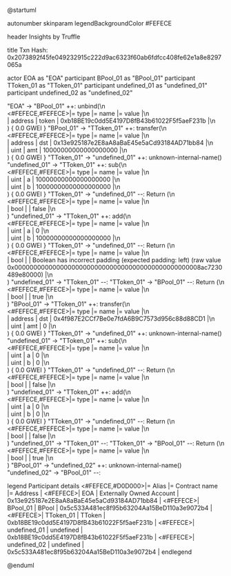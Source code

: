 

@startuml

autonumber
skinparam legendBackgroundColor #FEFECE

<style>
      header {
        HorizontalAlignment left
        FontColor purple
        FontSize 14
        Padding 10
      }
    </style>

header Insights by Truffle

title Txn Hash: 0x2073892f45fe049232915c222d9ac6323f60ab6fdfcc408fe62e1a8e8297065a


actor EOA as "EOA"
participant BPool_01 as "BPool_01"
participant TToken_01 as "TToken_01"
participant undefined_01 as "undefined_01"
participant undefined_02 as "undefined_02"

"EOA" -> "BPool_01" ++: unbind(\n\
<#FEFECE,#FEFECE>|= type |= name |= value |\n\
| address | token | 0xb18BE19c0dd5E4197D8fB43b61022F5f5aeF231b |\n\
) { 0.0 GWEI }
"BPool_01" -> "TToken_01" ++: transfer(\n\
<#FEFECE,#FEFECE>|= type |= name |= value |\n\
| address | dst | 0x13e925187e2E8aA8aBaE45e5aCd93184AD71bb84 |\n\
| uint | amt | 10000000000000000000 |\n\
) { 0.0 GWEI }
"TToken_01" -> "undefined_01" ++: unknown-internal-name()
"undefined_01" -> "TToken_01" ++: sub(\n\
<#FEFECE,#FEFECE>|= type |= name |= value |\n\
| uint | a | 10000000000000000000 |\n\
| uint | b | 10000000000000000000 |\n\
) { 0.0 GWEI }
"TToken_01" -> "undefined_01" --: Return (\n\
<#FEFECE,#FEFECE>|= type |= name |= value |\n\
| bool |  | false |\n\
)
"undefined_01" -> "TToken_01" ++: add(\n\
<#FEFECE,#FEFECE>|= type |= name |= value |\n\
| uint | a | 0 |\n\
| uint | b | 10000000000000000000 |\n\
) { 0.0 GWEI }
"TToken_01" -> "undefined_01" --: Return (\n\
<#FEFECE,#FEFECE>|= type |= name |= value |\n\
| bool |  | Boolean has incorrect padding (expected padding: left) (raw value 0x0000000000000000000000000000000000000000000000008ac7230489e80000) |\n\
)
"undefined_01" -> "TToken_01" --: 
"TToken_01" -> "BPool_01" --: Return (\n\
<#FEFECE,#FEFECE>|= type |= name |= value |\n\
| bool |  | true |\n\
)
"BPool_01" -> "TToken_01" ++: transfer(\n\
<#FEFECE,#FEFECE>|= type |= name |= value |\n\
| address | dst | 0x4f987E2CCf7Be0e7fdA6B9C7573d956c88d88CD1 |\n\
| uint | amt | 0 |\n\
) { 0.0 GWEI }
"TToken_01" -> "undefined_01" ++: unknown-internal-name()
"undefined_01" -> "TToken_01" ++: sub(\n\
<#FEFECE,#FEFECE>|= type |= name |= value |\n\
| uint | a | 0 |\n\
| uint | b | 0 |\n\
) { 0.0 GWEI }
"TToken_01" -> "undefined_01" --: Return (\n\
<#FEFECE,#FEFECE>|= type |= name |= value |\n\
| bool |  | false |\n\
)
"undefined_01" -> "TToken_01" ++: add(\n\
<#FEFECE,#FEFECE>|= type |= name |= value |\n\
| uint | a | 0 |\n\
| uint | b | 0 |\n\
) { 0.0 GWEI }
"TToken_01" -> "undefined_01" --: Return (\n\
<#FEFECE,#FEFECE>|= type |= name |= value |\n\
| bool |  | false |\n\
)
"undefined_01" -> "TToken_01" --: 
"TToken_01" -> "BPool_01" --: Return (\n\
<#FEFECE,#FEFECE>|= type |= name |= value |\n\
| bool |  | true |\n\
)
"BPool_01" -> "undefined_02" ++: unknown-internal-name()
"undefined_02" -> "BPool_01" --: 

legend
Participant details
<#FEFECE,#D0D000>|= Alias |= Contract name |= Address |
<#FEFECE>| EOA | Externally Owned Account | 0x13e925187e2E8aA8aBaE45e5aCd93184AD71bb84 |
<#FEFECE>| BPool_01 | BPool | 0x5c533A481ec8f95b63204Aa15BeD110a3e9072b4 |
<#FEFECE>| TToken_01 | TToken | 0xb18BE19c0dd5E4197D8fB43b61022F5f5aeF231b |
<#FEFECE>| undefined_01 | undefined | 0xb18BE19c0dd5E4197D8fB43b61022F5f5aeF231b |
<#FEFECE>| undefined_02 | undefined | 0x5c533A481ec8f95b63204Aa15BeD110a3e9072b4 |
endlegend

@enduml